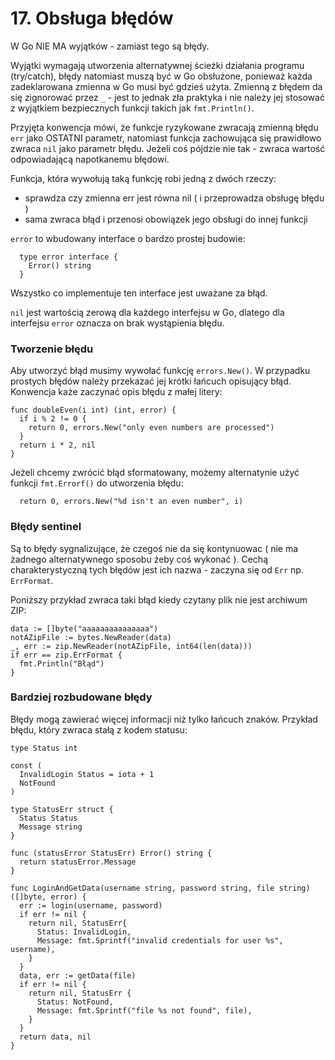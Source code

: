 # 17. Obsługa błędów

W Go NIE MA wyjątków - zamiast tego są błędy.

Wyjątki wymagają utworzenia alternatywnej ścieżki działania programu (try/catch), błędy natomiast muszą być w Go obsłużone, ponieważ każda zadeklarowana zmienna w Go musi być gdzieś użyta. Zmienną z błędem da się zignorować przez `_` - jest to jednak zła praktyka i nie należy jej stosować z wyjątkiem bezpiecznych funkcji takich jak `fmt.Println()`.

Przyjęta konwencja mówi, że funkcje ryzykowane zwracają zmienną błędu `err` jako OSTATNI parametr, natomiast funkcja zachowująca się prawidłowo zwraca `nil` jako parametr błędu. Jeżeli coś pójdzie nie tak - zwraca wartość odpowiadającą napotkanemu błędowi.

Funkcja, która wywołują taką funkcję robi jedną z dwóch rzeczy:
- sprawdza czy zmienna err jest równa nil ( i przeprowadza obsługę błędu )
- sama zwraca błąd i przenosi obowiązek jego obsługi do innej funkcji

`error` to wbudowany interface o bardzo prostej budowie:
```
  type error interface {
    Error() string
  }
```
Wszystko co implementuje ten interface jest uważane za błąd.

`nil` jest wartością zerową dla każdego interfejsu w Go, dlatego dla interfejsu `error` oznacza on brak wystąpienia błędu.

### Tworzenie błędu

Aby utworzyć błąd musimy wywołać funkcję `errors.New()`. W przypadku prostych błędów należy przekazać jej krótki łańcuch opisujący błąd. Konwencja każe zaczynać opis błędu z małej litery:
```
func doubleEven(i int) (int, error) {
  if i % 2 != 0 {
    return 0, errors.New("only even numbers are processed")
  }
  return i * 2, nil
}
```

Jeżeli chcemy zwrócić błąd sformatowany, możemy alternatynie użyć funkcji `fmt.Errorf()` do utworzenia błędu:
```
  return 0, errors.New("%d isn't an even number", i)
```

### Błędy sentinel

Są to błędy sygnalizujące, że czegoś nie da się kontynuowac ( nie ma żadnego alternatywnego sposobu żeby coś wykonać ). Cechą charakterystyczną tych błędów jest ich nazwa - zaczyna się od `Err` np. `ErrFormat`.

Poniższy przykład zwraca taki błąd kiedy czytany plik nie jest archiwum ZIP:
```
data := []byte("aaaaaaaaaaaaaaa")
notAZipFile := bytes.NewReader(data)
_, err := zip.NewReader(notAZipFile, int64(len(data)))
if err == zip.ErrFormat {
  fmt.Println("Błąd")
}
```

### Bardziej rozbudowane błędy

Błędy mogą zawierać więcej informacji niż tylko łańcuch znaków. Przykład błędu, który zwraca stałą z kodem statusu:
```
type Status int

const (
  InvalidLogin Status = iota + 1
  NotFound
)

type StatusErr struct {
  Status Status
  Message string
}

func (statusError StatusErr) Error() string {
  return statusError.Message
}

func LoginAndGetData(username string, password string, file string) ([]byte, error) {
  err := login(username, password)
  if err != nil {
    return nil, StatusErr{
      Status: InvalidLogin,
      Message: fmt.Sprintf("invalid credentials for user %s", username),
    }
  }
  data, err := getData(file)
  if err != nil {
    return nil, StatusErr {
      Status: NotFound,
      Message: fmt.Sprintf("file %s not found", file),
    }
  }
  return data, nil
}
```

